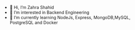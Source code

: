 - 👋 Hi, I’m Zahra Shahid
- 👀 I’m interested in Backend Engineering
- 🌱 I’m currently learning NodeJs, Express, MongoDB,MySQL, PostgreSQL and Docker

<!---
DevZahraShahid/DevZahraShahid is a ✨ special ✨ repository because its `README.md` (this file) appears on your GitHub profile.
You can click the Preview link to take a look at your changes.
--->
